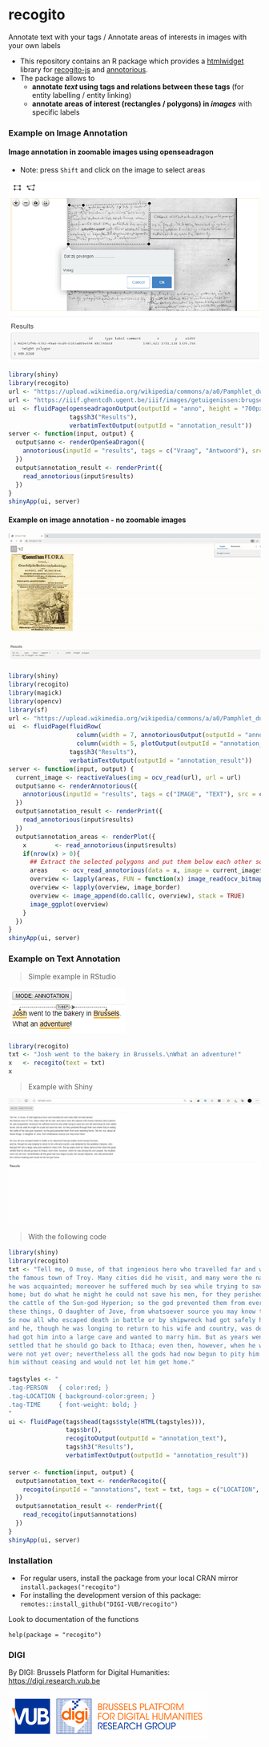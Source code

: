 # recogito

Annotate text with your tags / Annotate areas of interests in images with your own labels

- This repository contains an R package which provides a [htmlwidget](https://www.htmlwidgets.org) library for [recogito-js](https://github.com/recogito/recogito-js) and  [annotorious](https://github.com/recogito/annotorious).
- The package allows to 
    - **annotate *text* using tags and relations between these tags** (for entity labelling / entity linking)
    - **annotate areas of interest (rectangles / polygons) in *images*** with specific labels

### Example on Image Annotation

#### Image annotation in **zoomable images** using openseadragon 

- Note: press `Shift` and click on the image to select areas

![](tools/example-openseadragon.png)


```r
library(shiny)
library(recogito)
url <- "https://upload.wikimedia.org/wikipedia/commons/a/a0/Pamphlet_dutch_tulipomania_1637.jpg"
url <- "https://iiif.ghentcdh.ugent.be/iiif/images/getuigenissen:brugse_vrije:RABrugge_I15_16999_V02:RABrugge_I15_16999_V02_01/full/full/0/default.jpg"
ui  <- fluidPage(openseadragonOutput(outputId = "anno", height = "700px"),
                 tags$h3("Results"),
                 verbatimTextOutput(outputId = "annotation_result"))
server <- function(input, output) {
  output$anno <- renderOpenSeaDragon({
    annotorious(inputId = "results", tags = c("Vraag", "Antwoord"), src = url, type = "openseadragon")
  })
  output$annotation_result <- renderPrint({
    read_annotorious(input$results)
  })
}
shinyApp(ui, server)
```

#### Example on image annotation - no zoomable images

![](tools/example-annotorious-shiny.gif)

```r
library(shiny)
library(recogito)
library(magick)
library(opencv)
library(sf)
url <- "https://upload.wikimedia.org/wikipedia/commons/a/a0/Pamphlet_dutch_tulipomania_1637.jpg"
ui  <- fluidPage(fluidRow(
                   column(width = 7, annotoriousOutput(outputId = "anno", height = "600px")), 
                   column(width = 5, plotOutput(outputId = "annotation_areas", height = "600px"))),
                 tags$h3("Results"),
                 verbatimTextOutput(outputId = "annotation_result"))
server <- function(input, output) {
  current_image <- reactiveValues(img = ocv_read(url), url = url)
  output$anno <- renderAnnotorious({
    annotorious(inputId = "results", tags = c("IMAGE", "TEXT"), src = current_image$url)
  })
  output$annotation_result <- renderPrint({
    read_annotorious(input$results)
  })
  output$annotation_areas <- renderPlot({
    x        <- read_annotorious(input$results)
    if(nrow(x) > 0){
      ## Extract the selected polygons and put them below each other so show the selections in annotation_areas
      areas    <- ocv_read_annotorious(data = x, image = current_image$img)
      overview <- lapply(areas, FUN = function(x) image_read(ocv_bitmap(x)))
      overview <- lapply(overview, image_border)
      overview <- image_append(do.call(c, overview), stack = TRUE)
      image_ggplot(overview)
    }
  })
}
shinyApp(ui, server)
```



### Example on Text Annotation

> Simple example in RStudio

![](tools/example-recogito-basic.png)

```r
library(recogito)
txt <- "Josh went to the bakery in Brussels.\nWhat an adventure!"
x   <- recogito(text = txt)
x
```

> Example with Shiny

![](tools/example-recogito-shiny.gif)

> With the following code

```r
library(shiny)
library(recogito)
txt <- "Tell me, O muse, of that ingenious hero who travelled far and wide after he had sacked
the famous town of Troy. Many cities did he visit, and many were the nations with whose manners and customs
he was acquainted; moreover he suffered much by sea while trying to save his own life and bring his men safely
home; but do what he might he could not save his men, for they perished through their own sheer folly in eating
the cattle of the Sun-god Hyperion; so the god prevented them from ever reaching home. Tell me, too, about all
these things, O daughter of Jove, from whatsoever source you may know them.\n
So now all who escaped death in battle or by shipwreck had got safely home except Ulysses,
and he, though he was longing to return to his wife and country, was detained by the goddess Calypso, who
had got him into a large cave and wanted to marry him. But as years went by, there came a time when the gods
settled that he should go back to Ithaca; even then, however, when he was among his own people, his troubles
were not yet over; nevertheless all the gods had now begun to pity him except Neptune, who still persecuted
him without ceasing and would not let him get home."

tagstyles <- "
.tag-PERSON   { color:red; }
.tag-LOCATION { background-color:green; }
.tag-TIME     { font-weight: bold; }
"
ui <- fluidPage(tags$head(tags$style(HTML(tagstyles))),
                tags$br(),
                recogitoOutput(outputId = "annotation_text"),
                tags$h3("Results"),
                verbatimTextOutput(outputId = "annotation_result"))

server <- function(input, output) {
  output$annotation_text <- renderRecogito({
    recogito(inputId = "annotations", text = txt, tags = c("LOCATION", "TIME", "PERSON"))
  })
  output$annotation_result <- renderPrint({
    read_recogito(input$annotations)
  })
}
shinyApp(ui, server)
```

### Installation

- For regular users, install the package from your local CRAN mirror `install.packages("recogito")`
- For installing the development version of this package: `remotes::install_github("DIGI-VUB/recogito")`

Look to documentation of the functions

```
help(package = "recogito")
```


### DIGI

By DIGI: Brussels Platform for Digital Humanities: https://digi.research.vub.be

![](tools/logo.png)

